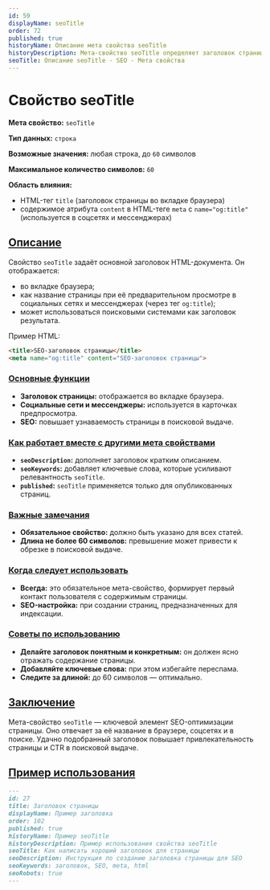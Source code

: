 ```yaml
---
id: 59
displayName: seoTitle
order: 72
published: true
historyName: Описание мета свойства seoTitle
historyDescription: Мета-свойство seoTitle определяет заголовок страницы, где будет отображаться во вкладке браузера и в HTML мета-теге og:title.
seoTitle: Описание seoTitle - SEO - Мета свойства
---
```


# Свойство seoTitle

**Мета свойство:** `seoTitle`

**Тип данных:** `строка`

**Возможные значения:** любая строка, до `60` символов

**Максимальное количество символов:** `60`

**Область влияния:**
- HTML-тег `title` (заголовок страницы во вкладке браузера)
- содержимое атрибута `content` в HTML-теге `meta` с `name="og:title"` (используется в соцсетях и мессенджерах)


## [Описание](description)

Свойство `seoTitle` задаёт основной заголовок HTML-документа. Он отображается:
- во вкладке браузера;
- как название страницы при её предварительном просмотре в социальных сетях и мессенджерах (через тег `og:title`);
- может использоваться поисковыми системами как заголовок результата.

Пример HTML:

```html
<title>SEO-заголовок страницы</title>
<meta name="og:title" content="SEO-заголовок страницы">
```


### [Основные функции](basic-functions)

- **Заголовок страницы:** отображается во вкладке браузера.
- **Социальные сети и мессенджеры:** используется в карточках предпросмотра.
- **SEO:** повышает узнаваемость страницы в поисковой выдаче.


### [Как работает вместе с другими мета свойствами](with-other-properties)

- **`seoDescription`:** дополняет заголовок кратким описанием.
- **`seoKeywords`:** добавляет ключевые слова, которые усиливают релевантность `seoTitle`.
- **`published`:** `seoTitle` применяется только для опубликованных страниц.


### [Важные замечания](notes)

- **Обязательное свойство:** должно быть указано для всех статей.
- **Длина не более 60 символов:** превышение может привести к обрезке в поисковой выдаче.


### [Когда следует использовать](when-to-use)

- **Всегда:** это обязательное мета-свойство, формирует первый контакт пользователя с содержимым страницы.
- **SEO-настройка:** при создании страниц, предназначенных для индексации.


### [Советы по использованию](advice)

- **Делайте заголовок понятным и конкретным:** он должен ясно отражать содержание страницы.
- **Добавляйте ключевые слова:** при этом избегайте переспама.
- **Следите за длиной:** до 60 символов — оптимально.


## [Заключение](conclusion)

Мета-свойство `seoTitle` — ключевой элемент SEO-оптимизации страницы. Оно отвечает за её название в браузере,
соцсетях и в поиске. Удачно подобранный заголовок повышает привлекательность страницы и CTR в поисковой выдаче.


## [Пример использования](examples)

```md
---
id: 27
title: Заголовок страницы
displayName: Пример заголовка
order: 102
published: true
historyName: Пример seoTitle
historyDescription: Пример использования свойства seoTitle
seoTitle: Как написать хороший заголовок для страницы
seoDescription: Инструкция по созданию заголовка страницы для SEO
seoKeywords: заголовок, SEO, meta, html
seoRobots: true
---
```
